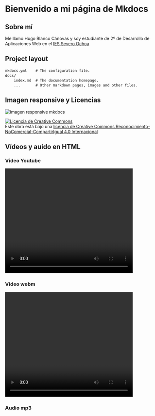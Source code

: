 # Bienvenido a mi página de Mkdocs

## Sobre mí

Me llamo Hugo Blanco Cánovas y soy estudiante de 2º de Desarrollo de Aplicaciones Web en el [IES Severo Ochoa](https://portal.edu.gva.es/03013224/es/inicio/)

## Project layout

    mkdocs.yml    # The configuration file.
    docs/
        index.md  # The documentation homepage.
        ...       # Other markdown pages, images and other files.

## Imagen responsive y Licencias

<img srcset="imagen_mkdocs.jpg 1600w, imagen_mkdocs.jpg 1000w, imagen_mkdocs.jpg 800w, imagen_mkdocs.jpg 500w" src="imagen_mkdocs.jpg" alt="imagen responsive mkdocs">

<a rel="license" href="http://creativecommons.org/licenses/by-nc-sa/4.0/"><img alt="Licencia de Creative Commons" style="border-width:0" src="https://i.creativecommons.org/l/by-nc-sa/4.0/88x31.png" /></a><br />Este obra está bajo una <a rel="license" href="http://creativecommons.org/licenses/by-nc-sa/4.0/">licencia de Creative Commons Reconocimiento-NoComercial-CompartirIgual 4.0 Internacional</a>

## Vídeos y auido en HTML

### Video Youtube

<video width="420" height="345" src="https://www.youtube.com/watch?v=7XO1AzwkPPE&ab_channel=pildorasinformaticas"></video>

### Video webm

<video width="420" height="345">
    <source src="videoMkdocsWebm.webm" type="video/webm">
    Tu navegador no soporta videos
</video>

### Audio mp3
<audio>
    <source src="audioMkdocs.mp3" type="audio/mpeg; codecs='mp3'">
</audio>

